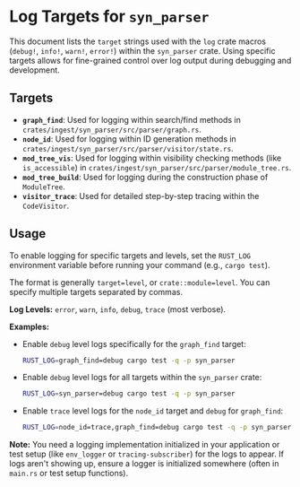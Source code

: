 # Log Targets for `syn_parser`

This document lists the `target` strings used with the `log` crate macros (`debug!`, `info!`, `warn!`, `error!`) within the `syn_parser` crate. Using specific targets allows for fine-grained control over log output during debugging and development.

## Targets

*   **`graph_find`**: Used for logging within search/find methods in `crates/ingest/syn_parser/src/parser/graph.rs`.
*   **`node_id`**: Used for logging within ID generation methods in `crates/ingest/syn_parser/src/parser/visitor/state.rs`.
*   **`mod_tree_vis`**: Used for logging within visibility checking methods (like `is_accessible`) in `crates/ingest/syn_parser/src/parser/module_tree.rs`.
*   **`mod_tree_build`**: Used for logging during the construction phase of `ModuleTree`.
*   **`visitor_trace`**: Used for detailed step-by-step tracing within the `CodeVisitor`.

## Usage

To enable logging for specific targets and levels, set the `RUST_LOG` environment variable before running your command (e.g., `cargo test`).

The format is generally `target=level`, or `crate::module=level`. You can specify multiple targets separated by commas.

**Log Levels:** `error`, `warn`, `info`, `debug`, `trace` (most verbose).

**Examples:**

*   Enable `debug` level logs specifically for the `graph_find` target:
    ```bash
    RUST_LOG=graph_find=debug cargo test -q -p syn_parser
    ```
*   Enable `debug` level logs for all targets within the `syn_parser` crate:
    ```bash
    RUST_LOG=syn_parser=debug cargo test -q -p syn_parser
    ```
*   Enable `trace` level logs for the `node_id` target and `debug` for `graph_find`:
    ```bash
    RUST_LOG=node_id=trace,graph_find=debug cargo test -q -p syn_parser
    ```

**Note:** You need a logging implementation initialized in your application or test setup (like `env_logger` or `tracing-subscriber`) for the logs to appear. If logs aren't showing up, ensure a logger is initialized somewhere (often in `main.rs` or test setup functions).
